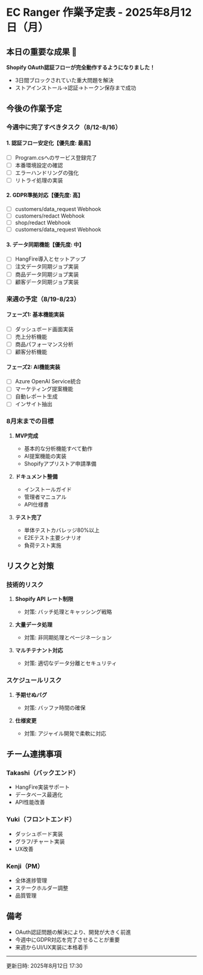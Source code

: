 # EC Ranger 作業予定表 - 2025年8月12日（月）

## 本日の重要な成果 🎉
**Shopify OAuth認証フローが完全動作するようになりました！**
- 3日間ブロックされていた重大問題を解決
- ストアインストール→認証→トークン保存まで成功

## 今後の作業予定

### 今週中に完了すべきタスク（8/12-8/16）

#### 1. 認証フロー安定化【優先度: 最高】
- [ ] Program.csへのサービス登録完了
- [ ] 本番環境設定の確認
- [ ] エラーハンドリングの強化
- [ ] リトライ処理の実装

#### 2. GDPR準拠対応【優先度: 高】
- [ ] customers/data_request Webhook
- [ ] customers/redact Webhook  
- [ ] shop/redact Webhook
- [ ] customers/data_request Webhook

#### 3. データ同期機能【優先度: 中】
- [ ] HangFire導入とセットアップ
- [ ] 注文データ同期ジョブ実装
- [ ] 商品データ同期ジョブ実装
- [ ] 顧客データ同期ジョブ実装

### 来週の予定（8/19-8/23）

#### フェーズ1: 基本機能実装
- [ ] ダッシュボード画面実装
- [ ] 売上分析機能
- [ ] 商品パフォーマンス分析
- [ ] 顧客分析機能

#### フェーズ2: AI機能実装
- [ ] Azure OpenAI Service統合
- [ ] マーケティング提案機能
- [ ] 自動レポート生成
- [ ] インサイト抽出

### 8月末までの目標

1. **MVP完成**
   - 基本的な分析機能すべて動作
   - AI提案機能の実装
   - Shopifyアプリストア申請準備

2. **ドキュメント整備**
   - インストールガイド
   - 管理者マニュアル
   - API仕様書

3. **テスト完了**
   - 単体テストカバレッジ80%以上
   - E2Eテスト主要シナリオ
   - 負荷テスト実施

## リスクと対策

### 技術的リスク
1. **Shopify API レート制限**
   - 対策: バッチ処理とキャッシング戦略

2. **大量データ処理**
   - 対策: 非同期処理とページネーション

3. **マルチテナント対応**
   - 対策: 適切なデータ分離とセキュリティ

### スケジュールリスク
1. **予期せぬバグ**
   - 対策: バッファ時間の確保

2. **仕様変更**
   - 対策: アジャイル開発で柔軟に対応

## チーム連携事項

### Takashi（バックエンド）
- HangFire実装サポート
- データベース最適化
- API性能改善

### Yuki（フロントエンド）
- ダッシュボード実装
- グラフ/チャート実装
- UX改善

### Kenji（PM）
- 全体進捗管理
- ステークホルダー調整
- 品質管理

## 備考
- OAuth認証問題の解決により、開発が大きく前進
- 今週中にGDPR対応を完了させることが重要
- 来週からUI/UX実装に本格着手

---
更新日時: 2025年8月12日 17:30
